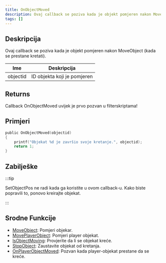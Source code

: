 ```yaml
---
title: OnObjectMoved
description: Ovaj callback se poziva kada je objekt pomjeren nakon MoveObject (kada se prestane kretati).
tags: []
---
```


## Deskripcija

Ovaj callback se poziva kada je objekt pomjeren nakon MoveObject (kada se prestane kretati).

| Ime      | Deskripcija                 |
| -------- | --------------------------- |
| objectid | ID objekta koji je pomjeren |

## Returns

Callback OnObjectMoved uvijek je prvo pozvan u filterskriptama!

## Primjeri

```c
public OnObjectMoved(objectid)
{
    printf("Objekat %d je završio svoje kretanje.", objectid);
    return 1;
}
```

## Zabilješke

:::tip

SetObjectPos ne radi kada ga koristite u ovom callback-u. Kako biste popravili to, ponovo kreirajte objekat.

:::

## Srodne Funkcije

- [MoveObject](../functions/MoveObject.md): Pomjeri objekar.
- [MovePlayerObject](../functions/MovePlayerObject.md): Pomjeri player objekat.
- [IsObjectMoving](../functions/IsObjectMoving.md): Provjerite da li se objekat kreće.
- [StopObject](../functions/StopObject.md): Zaustavite objekat od kretanja.
- [OnPlayerObjectMoved](OnPlayerObjectMoved.md): Pozvan kada player-objekat prestane da se kreće.
